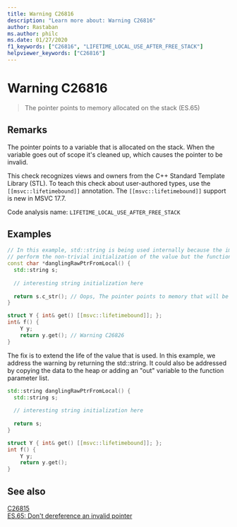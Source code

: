 ```yaml
---
title: Warning C26816
description: "Learn more about: Warning C26816"
author: Rastaban
ms.author: philc
ms.date: 01/27/2020
f1_keywords: ["C26816", "LIFETIME_LOCAL_USE_AFTER_FREE_STACK"]
helpviewer_keywords: ["C26816"]
---
```

# Warning C26816

> The pointer points to memory allocated on the stack (ES.65)

## Remarks

The pointer points to a variable that is allocated on the stack. When the variable goes out of scope it's cleaned up, which causes the pointer to be invalid.

This check recognizes views and owners from the C++ Standard Template Library (STL). To teach this check about user-authored types, use the `[[msvc::lifetimebound]]` annotation.
The `[[msvc::lifetimebound]]` support is new in MSVC 17.7.

Code analysis name: `LIFETIME_LOCAL_USE_AFTER_FREE_STACK`

## Examples

```cpp
// In this example, std::string is being used internally because the implementer felt it was easier to
// perform the non-trivial initialization of the value but the function returns a C-style string.
const char *danglingRawPtrFromLocal() {
  std::string s;
  
  // interesting string initialization here
  
  return s.c_str(); // Oops, The pointer points to memory that will be cleaned up upon return. Warning C26816.
}

struct Y { int& get() [[msvc::lifetimebound]]; };
int& f() {
    Y y;
    return y.get(); // Warning C26826
}
```

The fix is to extend the life of the value that is used.  In this example, we address the warning by returning the std::string.
It could also be addressed by copying the data to the heap or adding an "out" variable to the function parameter list.

```cpp
std::string danglingRawPtrFromLocal() {
  std::string s;
  
  // interesting string initialization here
  
  return s;
}

struct Y { int& get() [[msvc::lifetimebound]]; };
int f() {
    Y y;
    return y.get();
}
```

## See also

[C26815](c26815.md)\
[ES.65: Don't dereference an invalid pointer](https://isocpp.github.io/CppCoreGuidelines/CppCoreGuidelines#Res-deref)
